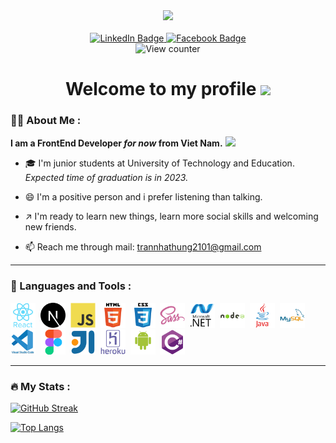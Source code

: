 <div id="header" align="center">
  <img src="https://media.giphy.com/media/107G4C0reWZS5W/giphy.gif" width="200"/>
  <div>&nbsp;</div>
  <div id="badges">
    <a href="https://www.linkedin.com/in/hùng-trần-nhật-3a0a4323b/">
      <img src="https://img.shields.io/badge/LinkedIn-blueviolet?style=for-the-badge&logo=linkedin&logoColor=white" alt="LinkedIn Badge"/>
    </a>
    <a href="https://www.facebook.com/hieu.hung.562329/">
      <img src="https://img.shields.io/badge/Facebook-blue?logo=facebook&logoColor=white&style=for-the-badge" alt="Facebook Badge"/>
    </a>
  </div>
  <img src="https://komarev.com/ghpvc/?username=HungTran2101&style=flat-square&color=orange&label=Visitor" alt="View counter"/>
  <h1>
    Welcome to my profile
    <img src="https://media.giphy.com/media/hvRJCLFzcasrR4ia7z/giphy.gif" width="30px"/>
  </h1>
</div>

### 👨‍💻 About Me :
**I am a FrontEnd Developer _for now_ from Viet Nam.** <img src="https://media.giphy.com/media/WUlplcMpOCEmTGBtBW/giphy.gif" width="30">
- 🎓 I'm junior students at University of Technology and Education. _Expected time of graduation is in 2023._

- 😄	I'm a positive person and i prefer listening than talking.

- ↗️ I'm ready to learn new things, learn more social skills and welcoming new friends.

- 📫 Reach me through mail: trannhathung2101@gmail.com

---

### 🧰 Languages and Tools :  
<div>
  <img src="https://github.com/devicons/devicon/blob/master/icons/react/react-original-wordmark.svg" title="React" alt="React" width="40" height="40"/>&nbsp;
  <img src="https://github.com/devicons/devicon/blob/master/icons/nextjs/nextjs-original.svg" title="Nextjs" alt="Nextjs" width="40" height="40"/>&nbsp;
  <img src="https://github.com/devicons/devicon/blob/master/icons/javascript/javascript-original.svg" title="JavaScript" alt="JavaScript" width="40" height="40"/>&nbsp;
  <img src="https://github.com/devicons/devicon/blob/master/icons/html5/html5-original-wordmark.svg" title="HTML" alt="HTML" width="40" height="40"/>&nbsp;
  <img src="https://github.com/devicons/devicon/blob/master/icons/css3/css3-original-wordmark.svg" title="Css" alt="Css" width="40" height="40"/>&nbsp;
  <img src="https://github.com/devicons/devicon/blob/master/icons/sass/sass-original.svg" title="Sass" alt="Sass" width="40" height="40"/>&nbsp;
  <img src="https://github.com/devicons/devicon/blob/master/icons/dot-net/dot-net-original-wordmark.svg" title="Dot-net" alt="Dot-net" width="40" height="40"/>&nbsp;
  <img src="https://github.com/devicons/devicon/blob/master/icons/nodejs/nodejs-original-wordmark.svg" title="Nodejs" alt="Nodejs" width="40" height="40"/>&nbsp;
  <img src="https://github.com/devicons/devicon/blob/master/icons/java/java-original-wordmark.svg" title="Java" alt="Java" width="40" height="40"/>&nbsp;
  <img src="https://github.com/devicons/devicon/blob/master/icons/mysql/mysql-original-wordmark.svg" title="Mysql" alt="Mysql" width="40" height="40"/>&nbsp;
  <img src="https://github.com/devicons/devicon/blob/master/icons/vscode/vscode-original-wordmark.svg" title="Vscode" alt="Vscode" width="40" height="40"/>&nbsp;
  <img src="https://github.com/devicons/devicon/blob/master/icons/figma/figma-original.svg" title="Figma" alt="Figma" width="40" height="40"/>&nbsp;
  <img src="https://github.com/devicons/devicon/blob/master/icons/intellij/intellij-original.svg" title="Intellij" alt="Intellij" width="40" height="40"/>&nbsp;
  <img src="https://github.com/devicons/devicon/blob/master/icons/heroku/heroku-original-wordmark.svg" title="Heroku" alt="Heroku" width="40" height="40"/>&nbsp;
  <img src="https://github.com/devicons/devicon/blob/master/icons/android/android-original-wordmark.svg" title="Android" alt="Android" width="40" height="40"/>&nbsp;
  <img src="https://github.com/devicons/devicon/blob/master/icons/csharp/csharp-original.svg" title="Csharp" alt="Csharp" width="40" height="40"/>&nbsp;
</div>

---

### 🔥 My Stats :
[![GitHub Streak](http://github-readme-streak-stats.herokuapp.com?user=HungTran2101&theme=green_nur&hide_border=true&date_format=j%2Fn%5B%2FY%5D&background=16161600)](https://git.io/streak-stats)

[![Top Langs](https://github-readme-stats.vercel.app/api/top-langs/?username=HungTran2101&hide_border=true&langs_count=8&layout=compact&bg_color=DD272700&theme=maroongold)](https://github.com/anuraghazra/github-readme-stats)

<!---
HungTran2101/HungTran2101 is a ✨ special ✨ repository because its `README.md` (this file) appears on your GitHub profile.
You can click the Preview link to take a look at your changes.
--->
